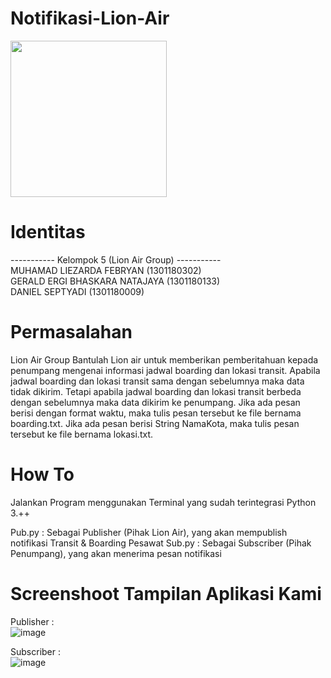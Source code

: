 # Notifikasi-Lion-Air
<img src="https://user-images.githubusercontent.com/42132479/123601272-acd39580-d821-11eb-9909-65f0347c0ac0.png" data-canonical-src="https://gyazo.com/eb5c5741b6a9a16c692170a41a49c858.png" width="250" height="250" />

# Identitas
----------- Kelompok 5 (Lion Air Group) -----------  
MUHAMAD LIEZARDA FEBRYAN (1301180302)  
GERALD ERGI BHASKARA NATAJAYA (1301180133)  
DANIEL SEPTYADI (1301180009)  

# Permasalahan 
Lion Air Group
Bantulah Lion air untuk memberikan pemberitahuan kepada penumpang mengenai
informasi jadwal boarding dan lokasi transit. Apabila jadwal boarding dan lokasi transit
sama dengan sebelumnya maka data tidak dikirim. Tetapi apabila jadwal boarding dan
lokasi transit berbeda dengan sebelumnya maka data dikirim ke penumpang. Jika ada
pesan berisi dengan format waktu, maka tulis pesan tersebut ke file bernama
boarding.txt. Jika ada pesan berisi String NamaKota, maka tulis pesan tersebut ke file
bernama lokasi.txt.

# How To
Jalankan Program menggunakan Terminal yang sudah terintegrasi Python 3.++

Pub.py : Sebagai Publisher (Pihak Lion Air), yang akan mempublish notifikasi Transit & Boarding Pesawat
Sub.py : Sebagai Subscriber (Pihak Penumpang), yang akan menerima pesan notifikasi 

# Screenshoot Tampilan Aplikasi Kami

Publisher :  
![image](https://user-images.githubusercontent.com/42132479/123601943-70546980-d822-11eb-898f-356a66b920d7.png)

Subscriber :  
![image](https://user-images.githubusercontent.com/42132479/123602241-bd384000-d822-11eb-9f15-7bc54f2a13fc.png)

